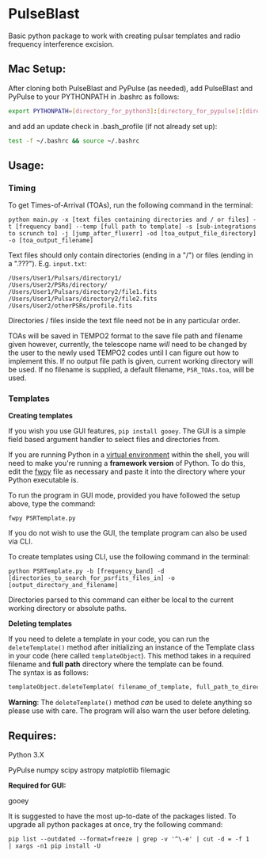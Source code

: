 # PulseBlast
Basic python package to work with creating pulsar templates and radio frequency interference excision.

## **Mac Setup:**

After cloning both PulseBlast and PyPulse (as needed), add PulseBlast and PyPulse to your PYTHONPATH in .bashrc as follows:

```bash
export PYTHONPATH=[directory_for_python3]:[directory_for_pypulse]:[directory_for_pulseblast]:$PYTHONPATH
```

and add an update check in .bash_profile (if not already set up):

```bash
test -f ~/.bashrc && source ~/.bashrc
```

## **Usage:**

### **Timing**

To get Times-of-Arrival (TOAs), run the following command in the terminal:

```shell
python main.py -x [text files containing directories and / or files] -t [frequency band] --temp [full path to template] -s [sub-integrations to scrunch to] -j [jump_after_fluxerr] -od [toa_output_file_directory] -o [toa_output_filename]
```

Text files should only contain directories (ending in a "/") or files (ending in a ".???"). E.g. `input.txt`:

```
/Users/User1/Pulsars/directory1/
/Users/User2/PSRs/directory/
/Users/User1/Pulsars/directory2/file1.fits
/Users/User1/Pulsars/directory2/file2.fits
/Users/User2/otherPSRs/profile.fits
```

Directories / files inside the text file need not be in any particular order.

TOAs will be saved in TEMPO2 format to the save file path and filename given however, currently, the telescope name *will* need to be changed by the user to the newly used TEMPO2 codes until I can figure out how to implement this. If no output file path is given, current working directory will be used. If no filename is supplied, a default filename, `PSR_TOAs.toa`, will be used.

### **Templates**

**Creating templates**

If you wish you use GUI features, `pip install gooey`.
The GUI is a simple field based argument handler to select files and directories from. 

If you are running Python in a [virtual environment](https://docs.python.org/3/tutorial/venv.html "Virtual environment documentation") within the shell, you will need to make you're running a **framework version** of Python. To do this, edit the [fwpy](https://github.com/HenrykHaniewicz/PulseBlast/blob/master/fwpy "Framework bash file") file as necessary and paste it into the directory where your Python executable is.

To run the program in GUI mode, provided you have followed the setup above, type the command:

```shell
fwpy PSRTemplate.py
```

If you do not wish to use the GUI, the template program can also be used via CLI.

To create templates using CLI, use the following command in the terminal:

```shell
python PSRTemplate.py -b [frequency_band] -d [directories_to_search_for_psrfits_files_in] -o [output_directory_and_filename]
```

Directories parsed to this command can either be local to the current working directory or absolute paths.

**Deleting templates**

If you need to delete a template in your code, you can run the `deleteTemplate()` method after initializing an instance of the Template class in your code (here called `templateObject`). This method takes in a required filename and **full path** directory where the template can be found.  
The syntax is as follows:

```python
templateObject.deleteTemplate( filename_of_template, full_path_to_directory )
```

**Warning**: The `deleteTemplate()` method *can* be used to delete anything so please use with care. The program will also warn the user before deleting.

## **Requires:**  

Python 3.X  

PyPulse
numpy
scipy
astropy
matplotlib
filemagic

**Required for GUI:**

gooey



It is suggested to have the most up-to-date of the packages listed. To upgrade all python packages at once, try the following command:

```shell
pip list --outdated --format=freeze | grep -v '^\-e' | cut -d = -f 1  | xargs -n1 pip install -U
```
